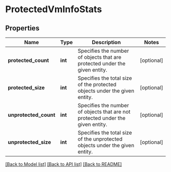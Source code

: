 # ProtectedVmInfoStats

## Properties
Name | Type | Description | Notes
------------ | ------------- | ------------- | -------------
**protected_count** | **int** | Specifies the number of objects that are protected under the given entity. | [optional] 
**protected_size** | **int** | Specifies the total size of the protected objects under the given entity. | [optional] 
**unprotected_count** | **int** | Specifies the number of objects that are not protected under the given entity. | [optional] 
**unprotected_size** | **int** | Specifies the total size of the unprotected objects under the given entity. | [optional] 

[[Back to Model list]](../README.md#documentation-for-models) [[Back to API list]](../README.md#documentation-for-api-endpoints) [[Back to README]](../README.md)


